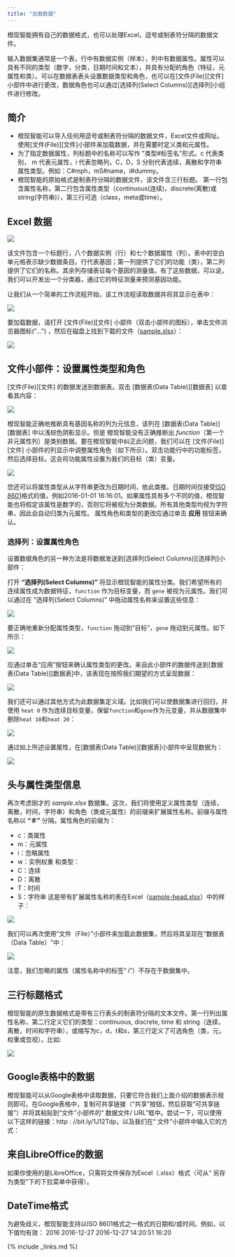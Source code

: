 ```yaml
---
title: "加载数据"
---
```


橙现智能拥有自己的数据格式，也可以处理Excel，逗号或制表符分隔的数据文件。





输入数据集通常是一个表，行中有数据实例（样本），列中有数据属性。属性可以具有不同的类型（数字，分类，日期时间和文本），并具有分配的角色（特征，元属性和类）。可以在数据表表头设置数据类型和角色，也可以在[文件(File)][文件]小部件中进行更改，数据角色也可以通过[选择列(Select Columns)][选择列]小组件进行修改。


## 简介
- 橙现智能可以导入任何用逗号或制表符分隔的数据文件，Excel文件或网址。使用[文件(File)][文件]小部件来加载数据，并在需要时定义类和元属性。
- 为了指定数据属性，列标题中的名称可以写作 "类型#标签名"形式。c 代表类别， m 代表元属性，i 代表忽略列，C，D，S 分别代表连续，离散和字符串属性类型。例如：C#mph，mS#name，i#dummy。
- 橙现智能的原始格式是制表符分隔的数据文件，该文件含三行标题。 第一行包含属性名称，第二行包含属性类型（continuous(连续)，discrete(离散)或string(字符串)），第三行可选（class，meta或time）。


## Excel 数据

![](/assets/images/data/spreadsheet1.png.webp)


该文件包含一个标题行，八个数据实例（行）和七个数据属性（列）。表中的空白单元格表示缺少数据条目。行代表基因；第一列提供了它们的功能（类），第二列提供了它们的名称。其余列存储表征每个基因的测量值。有了这些数据，可以说，我们可以开发出一个分类器，通过它的特征测量来预测基因功能。

让我们从一个简单的工作流程开始，该工作流程读取数据并将其显示在表中：

![](/assets/images/data/file-data-table-workflow.png.webp)

要加载数据，请打开 [文件(File)][文件] 小部件（双击小部件的图标），单击文件浏览器图标("...") ，然后在磁盘上找到下载的文件（[sample.xlsx](../data/sample.xlsx)）：

![](/assets/images/data/File.png.webp)


## 文件小部件：设置属性类型和角色

[文件(File)][文件] 的数据发送到数据表。双击 [数据表(Data Table)][数据表] 以查看其内容：
 
![](/assets/images/data/table-widget.png.webp)

橙现智能正确地推断具有基因名称的列为元信息，该列在 [数据表(Data Table)][数据表] 中以浅棕色阴影显示。但是 橙现智能没有正确推断出 *function*（第一个非元属性列）是类别数据。要在橙现智能中纠正此问题，我们可以在 [文件(File)][文件] 小部件的列显示中调整属性角色（如下所示）。双击功能行中的功能标签，然后选择目标。这会将功能属性设置为我们的目标（类）变量。

![](/assets/images/data/File-set-feature-kind.png.webp)

您还可以将属性类型从从字符串更改为日期时间，依此类推。日期时间仅接受[ISO 8601](https://en.wikipedia.org/wiki/ISO_8601)格式的值，例如2016-01-01 16:16:01。如果属性具有多个不同的值，橙现智能也将假定该属性是数字的，否则它将被视为分类数据。所有其他类型均视为字符串，因此会自动归类为元属性。
属性角色和类型的更改应通过单击 **应用** 按钮来确认。

### 选择列：设置属性角色
设置数据角色的另一种方法是将数据发送到[选择列(Select Columns)][选择列]小部件：

打开 **“选择列(Select Columns)”** 将显示橙现智能的属性分类。我们希望所有的连续属性成为数据特征，`function` 作为目标变量，而 `gene` 被视为元属性。我们可以通过在 “选择列(Select Columns)” 中拖动属性名称来设置这些信息：

![](/assets/images/data/select-columns-start.png.webp)

要正确地重新分配属性类型，`function` 拖动到“目标”，`gene` 拖动到元属性。如下所示：

![](/assets/images/data/select-columns-reassigned.png.webp)

应通过单击“应用”按钮来确认属性类型的更改。来自此小部件的数据传送到[数据表(Data Table)][数据表]中，该表现在按照我们期望的方式呈现数据：

![](/assets/images/data/data-table-with-class1.png.webp)

我们还可以通过其他方式为此数据集定义域。比如我们可以使数据集进行回归，并使用 `heat 0` 作为连续目标变量，保留`function`和`gene`作为元变量，并从数据集中删除`heat 10`和`heat 20`：

![](/assets/images/data/data-table-regression1.png.webp)

通过如上所述设置属性，在[数据表(Data Table)][数据表]小部件中呈现数据为：

![](/assets/images/data/data-table-regression.png.webp)

## 头与属性类型信息

再次考虑刚才的 *sample.xlsx* 数据集。这次，我们将使用定义属性类型（连续，离散，时间，字符串）和角色（类或元属性）的前缀来扩展属性名称。前缀与属性名称以 **“＃”** 分隔。属性角色的前缀为：
- c：类属性
- m：元属性
- i：忽略属性
- w：实例权重
和类型：
- C：连续
- D：离散
- T：时间
- S：字符串
这是带有扩展属性名称的表在Excel（[sample-head.xlsx](../data/sample-head.xlsx)）中的样子：

![](/assets/images/data/spreadsheet-simple-head1.png.webp)

我们可以再次使用“文件（File）”小部件来加载此数据集，然后将其呈现在“数据表（Data Table）"中：

![](/assets/images/data/select-cols-simplified-header.png.webp)

注意，我们忽略的属性（属性名称中的标签“ i”）不存在于数据集中。

## 三行标题格式
橙现智能的原生数据格式是带有三行表头的制表符分隔的文本文件。第一行列出属性名称，第二行定义它们的类型：continuous, discrete, time 和 string（连续，离散，时间和字符串），或缩写为c，d，t和s，第三行定义了可选角色（类，元，权重或忽视）。比如:

![](/assets/images/data/excel-with-tab1.png.webp)

 
## Google表格中的数据

橙现智能可以从Google表格中读取数据，只要它符合我们上面介绍的数据表示规则即可。在Google表格中，复制可共享链接（“共享”按钮，然后获取“可共享链接”）并将其粘贴到“文件”小部件的“ 数据文件/ URL”框中。尝试一下，可以使用以下这样的链接：http : //bit.ly/1J12Tdp，以及我们在“ 文件”小部件中输入它的方式：


## 来自LibreOffice的数据
如果你使用的是LibreOffice，只需将文件保存为Excel（.xlsx）格式（可从“ 另存为类型”下的下拉菜单中获得）。

## DateTime格式
为避免歧义，橙现智能支持以ISO 8601格式之一格式的日期和/或时间。例如，以下值均有效：
2016
2016-12-27
2016-12-27 14:20:51
16:20


{% include _links.md %}